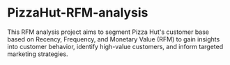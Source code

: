 # PizzaHut-RFM-analysis
This RFM analysis project aims to segment Pizza Hut's customer base based on Recency, Frequency, and Monetary Value (RFM) to gain insights into customer behavior, identify high-value customers, and inform targeted marketing strategies.
